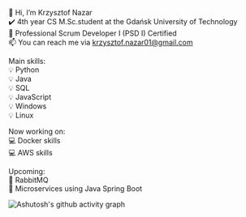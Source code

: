 👋 Hi, I’m Krzysztof Nazar\
✔️ 4th year CS M.Sc.student at the Gdańsk University of Technology\
🏅 Professional Scrum Developer I (PSD I) Certified\
📫 You can reach me via krzysztof.nazar01@gmail.com


Main skills:\
💡 Python\
💡 Java\
💡 SQL\
💡 JavaScript\
💡 Windows\
💡 Linux

Now working on:\
💻 Docker skills\
💻 AWS skills

Upcoming:\
📗 RabbitMQ\
📗 Microservices using Java Spring Boot

![Ashutosh's github activity graph](https://github-readme-activity-graph.vercel.app/graph?username=Danzigerrr&theme=github-compact)

